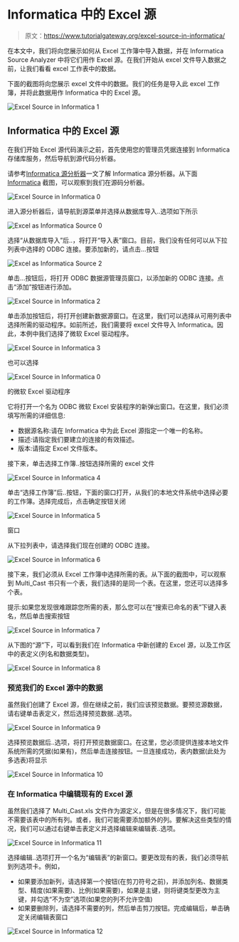 # Informatica 中的 Excel 源

> 原文：<https://www.tutorialgateway.org/excel-source-in-informatica/>

在本文中，我们将向您展示如何从 Excel 工作簿中导入数据，并在 Informatica Source Analyzer 中将它们用作 Excel 源。在我们开始从 excel 文件导入数据之前，让我们看看 excel 工作表中的数据。

下面的截图将向您展示 excel 文件中的数据。我们的任务是导入此 excel 工作簿，并将此数据用作 Informatica 中的 Excel 源。

![Excel Source in Informatica 1](img/77580c13ae6ee76fc9e46edf9f4c4b2f.png)

## Informatica 中的 Excel 源

在我们开始 Excel 源代码演示之前，首先使用您的管理员凭据连接到 Informatica 存储库服务，然后导航到源代码分析器。

请参考[Informatica 源分析器](https://www.tutorialgateway.org/informatica-source-analyzer/)一文了解 Informatica 源分析器。从下面 [Informatica](https://www.tutorialgateway.org/informatica/) 截图，可以观察到我们在源码分析器。

![Excel Source in Informatica 0](img/e76f112f3cc0f16ecd1f4e43ee73de25.png)

进入源分析器后，请导航到源菜单并选择从数据库导入..选项如下所示

![Excel as Informatica Source 0](img/b9def71887ef074b8de49d991e769431.png)

选择“从数据库导入”后..，将打开“导入表”窗口。目前，我们没有任何可以从下拉列表中选择的 ODBC 连接。要添加新的，请点击…按钮

![Excel as Informatica Source 2](img/09bcae4e17f1ee4e8192b2535e467183.png)

单击…按钮后，将打开 ODBC 数据源管理员窗口，以添加新的 ODBC 连接。点击“添加”按钮进行添加。

![Excel Source in Informatica 2](img/5eed756f019d1fc73e95666d21b8cce3.png)

单击添加按钮后，将打开创建新数据源窗口。在这里，我们可以选择从可用列表中选择所需的驱动程序。如前所述，我们需要将 excel 文件导入 Informatica。因此，本例中我们选择了微软 Excel 驱动程序。

![Excel Source in Informatica 3](img/8ab3a866b6c36cd484ec55fc8dca13fe.png)

也可以选择

![Excel Source in Informatica 0](img/c40fb8b1dc1df5a39bc7975d5333131a.png)

的微软 Excel 驱动程序

它将打开一个名为 ODBC 微软 Excel 安装程序的新弹出窗口。在这里，我们必须填写所需的详细信息:

*   数据源名称:请在 Informatica 中为此 Excel 源指定一个唯一的名称。
*   描述:请指定我们要建立的连接的有效描述。
*   版本:请指定 Excel 文件版本。

接下来，单击选择工作簿..按钮选择所需的 excel 文件

![Excel Source in Informatica 4](img/067cbc183f163c003c750fe37d13847f.png)

单击“选择工作簿”后..按钮，下面的窗口打开，从我们的本地文件系统中选择必要的工作簿。选择完成后，点击确定按钮关闭

![Excel Source in Informatica 5](img/36fa5994ed8acb43d77f1ec4de955a29.png)

窗口

从下拉列表中，请选择我们现在创建的 ODBC 连接。

![Excel Source in Informatica 6](img/134cb7f8f9a3e89736ea121a75e4840a.png)

接下来，我们必须从 Excel 工作簿中选择所需的表。从下面的截图中，可以观察到 Multi_Cast 书只有一个表，我们选择的是同一个表。在这里，您还可以选择多个表。

提示:如果您发现很难跟踪您所需的表，那么您可以在“搜索已命名的表”下键入表名，然后单击搜索按钮

![Excel Source in Informatica 7](img/6f167f2920582df270dc595dbea60443.png)

从下图的“源”下，可以看到我们在 Informatica 中新创建的 Excel 源，以及工作区中的表定义(列名和数据类型)。

![Excel Source in Informatica 8](img/2ad1eba24ae1a1cf9c8319a9a3892d95.png)

### 预览我们的 Excel 源中的数据

虽然我们创建了 Excel 源，但在继续之前，我们应该预览数据。要预览源数据，请右键单击表定义，然后选择预览数据..选项。

![Excel Source in Informatica 9](img/ddf030d4b8f9387e32dc8e0c260d7382.png)

选择预览数据后..选项，将打开预览数据窗口。在这里，您必须提供连接本地文件系统所需的凭据(如果有)，然后单击连接按钮。一旦连接成功，表内数据(此处为多选表)将显示

![Excel Source in Informatica 10](img/c993f36460c2254884273ccee169445d.png)

### 在 Informatica 中编辑现有的 Excel 源

虽然我们选择了 Multi_Cast.xls 文件作为源定义，但是在很多情况下，我们可能不需要该表中的所有列。或者，我们可能需要添加额外的列。要解决这些类型的情况，我们可以通过右键单击表定义并选择编辑来编辑表..选项。

![Excel Source in Informatica 11](img/b905e8b2ed13f3e64b58d66823756e58.png)

选择编辑..选项打开一个名为“编辑表”的新窗口。要更改现有的表，我们必须导航到列选项卡。例如，

*   如果要添加新列，请选择第一个按钮(在剪刀符号之前)，并添加列名、数据类型、精度(如果需要)、比例(如果需要)，如果是主键，则将键类型更改为主键，并勾选“不为空”选项(如果您的列不允许空值)
*   如果要删除列，请选择不需要的列，然后单击剪刀按钮。完成编辑后，单击确定关闭编辑表窗口

![Excel Source in Informatica 12](img/81a4ce6bafb80cdf463192df87e3e0cd.png)